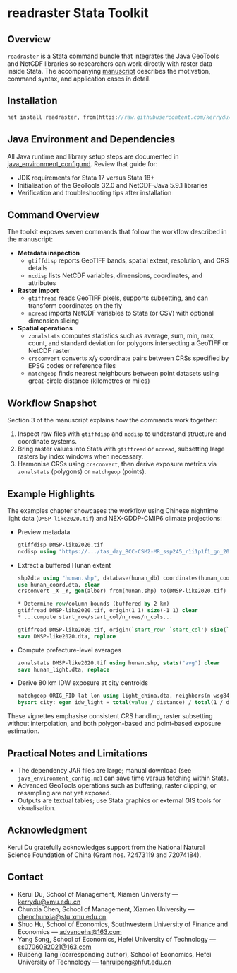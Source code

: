 # readraster Stata Toolkit

## Overview

`readraster` is a Stata command bundle that integrates the Java GeoTools and NetCDF libraries so researchers can work directly with raster data inside Stata. The accompanying [manuscript](https://github.com/kerrydu/readraster/blob/main/manuscript.pdf) describes the motivation, command syntax, and application cases in detail.

## Installation

```stata
net install readraster, from(https://raw.githubusercontent.com/kerrydu/readraster/refs/heads/main/)
```

## Java Environment and Dependencies

All Java runtime and library setup steps are documented in [java_environment_config.md](https://github.com/kerrydu/readraster/blob/main/java_environment_config.md). Review that guide for:

- JDK requirements for Stata 17 versus Stata 18+
- Initialisation of the GeoTools 32.0 and NetCDF-Java 5.9.1 libraries
- Verification and troubleshooting tips after installation

## Command Overview

The toolkit exposes seven commands that follow the workflow described in the manuscript:

- **Metadata inspection**
  - `gtiffdisp` reports GeoTIFF bands, spatial extent, resolution, and CRS details
  - `ncdisp` lists NetCDF variables, dimensions, coordinates, and attributes
- **Raster import**
  - `gtiffread` reads GeoTIFF pixels, supports subsetting, and can transform coordinates on the fly
  - `ncread` imports NetCDF variables to Stata (or CSV) with optional dimension slicing
- **Spatial operations**
  - `zonalstats` computes statistics such as average, sum, min, max, count, and standard deviation for polygons intersecting a GeoTIFF or NetCDF raster
  - `crsconvert` converts x/y coordinate pairs between CRSs specified by EPSG codes or reference files
  - `matchgeop` finds nearest neighbours between point datasets using great-circle distance (kilometres or miles)

## Workflow Snapshot

Section 3 of the manuscript explains how the commands work together:

1. Inspect raw files with `gtiffdisp` and `ncdisp` to understand structure and coordinate systems.
2. Bring raster values into Stata with `gtiffread` or `ncread`, subsetting large rasters by index windows when necessary.
3. Harmonise CRSs using `crsconvert`, then derive exposure metrics via `zonalstats` (polygons) or `matchgeop` (points).

## Example Highlights

The examples chapter showcases the workflow using Chinese nighttime light data (`DMSP-like2020.tif`) and NEX-GDDP-CMIP6 climate projections:

- Preview metadata
  ```stata
  gtiffdisp DMSP-like2020.tif
  ncdisp using "https://.../tas_day_BCC-CSM2-MR_ssp245_r1i1p1f1_gn_2050.nc"
  ```
- Extract a buffered Hunan extent
  ```stata
  shp2dta using "hunan.shp", database(hunan_db) coordinates(hunan_coord)
  use hunan_coord.dta, clear
  crsconvert _X _Y, gen(alber) from(hunan.shp) to(DMSP-like2020.tif)

  * Determine row/column bounds (buffered by 2 km)
  gtiffread DMSP-like2020.tif, origin(1 1) size(-1 1) clear
  * ...compute start_row/start_col/n_rows/n_cols...

  gtiffread DMSP-like2020.tif, origin(`start_row' `start_col') size(`n_rows' `n_cols') clear
  save DMSP-like2020.dta, replace
  ```
- Compute prefecture-level averages
  ```stata
  zonalstats DMSP-like2020.tif using hunan.shp, stats("avg") clear
  save hunan_light.dta, replace
  ```
- Derive 80 km IDW exposure at city centroids
  ```stata
  matchgeop ORIG_FID lat lon using light_china.dta, neighbors(n wsg84_y wsg84_x) within(80) gen(distance)
  bysort city: egen idw_light = total(value / distance) / total(1 / distance)
  ```

These vignettes emphasise consistent CRS handling, raster subsetting without interpolation, and both polygon-based and point-based exposure estimation.

## Practical Notes and Limitations

- The dependency JAR files are large; manual download (see `java_environment_config.md`) can save time versus fetching within Stata.
- Advanced GeoTools operations such as buffering, raster clipping, or resampling are not yet exposed.
- Outputs are textual tables; use Stata graphics or external GIS tools for visualisation.

## Acknowledgment

Kerui Du gratefully acknowledges support from the National Natural Science Foundation of China (Grant nos. 72473119 and 72074184).

## Contact

- Kerui Du, School of Management, Xiamen University — kerrydu@xmu.edu.cn
- Chunxia Chen, School of Management, Xiamen University — chenchunxia@stu.xmu.edu.cn
- Shuo Hu, School of Economics, Southwestern University of Finance and Economics — advancehs@163.com
- Yang Song, School of Economics, Hefei University of Technology — ss0706082021@163.com
- Ruipeng Tang (corresponding author), School of Economics, Hefei University of Technology — tanruipeng@hfut.edu.cn


